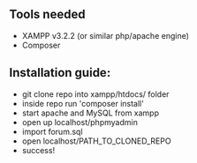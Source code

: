 Tools needed
---------------
* XAMPP v3.2.2 (or similar php/apache engine)
* Composer

Installation guide:
------------------------
* git clone repo into xampp/htdocs/ folder
* inside repo run 'composer install'
* start apache and MySQL from xampp
* open up localhost/phpmyadmin
* import forum.sql
* open localhost/PATH_TO_CLONED_REPO
* success!